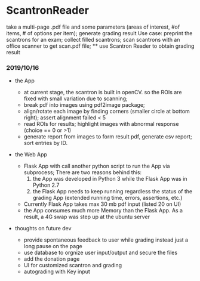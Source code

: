 # ScantronReader
take a multi-page .pdf file and some parameters (areas of interest, #of items, # of options per item); generate grading result  Use case: preprint the scantrons for an exam; collect filled scantrons; scan scantrons with an office scanner to get scan.pdf file; ** use Scantron Reader to obtain grading result

### 2019/10/16

* the App
  - at current stage, the scantron is built in openCV. so the ROIs are fixed with small variation due to scanning;
  - break pdf into images using pdf2image package;
  - align/rotate each image by finding corners (smaller circle at bottom right); assert alignment failed < 5
  - read ROIs for results; highlight images with abnormal response (choice == 0 or >1)
  - generate report from images to form result pdf, generate csv report; sort entries by ID.
  
* the Web App
  - Flask App with call another python script to run the App via subprocess; There are two reasons behind this:
    1. the App was developed in Python 3 while the Flask App was in Python 2.7
    2. the Flask App needs to keep running regardless the status of the grading App (extended running time, errors, assertions, etc.)
  - Currently Flask App takes max 30 mb pdf input (listed 20 on UI)
  - the App consumes much more Memory than the Flask App. As a result, a 4G swap was step up at the ubuntu server
  
* thoughts on future dev
  - provide spontaneous feedback to user while grading instead just a long pause on the page
  - use database to orgnize user input/output and secure the files
  - add the donation page
  - UI for customized scantron and grading
  - autograding with Key input
